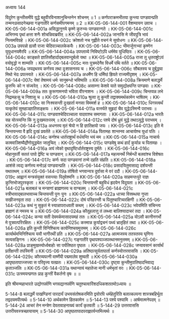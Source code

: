 अध्यायः 144

विदुरेण कुन्तीसमीपे युद्धे बहुवीरविनाशानुचिन्तनेन शोचनम् ॥ 1 ॥ कर्णपराक्रमभीतया कुन्त्या पाण्डवान्प्रति तन्मनःप्रसादनेच्छया गङ्गातीरे कर्णसमीपगमनम् ॥ 2 ॥
KK-05-06-144-001  	वैशम्पायन उवाच ।
KK-05-06-144-001a	असिद्धानुनये कृष्णे कुरुभ्यः पाण्डवान्गते ।
KK-05-06-144-001c	अभिगम्य पृथां क्षत्ता शनैः शोचन्निवाब्रवीत् ॥
KK-05-06-144-002a	जानासि मे जीवपुत्रि भावं नित्यमविग्रहे ।
KK-05-06-144-002c	क्रोशतो नच गृह्णीते वचनं मे सुयोधनः ॥
KK-05-06-144-003a	उपपन्नो ह्यसौ राजा चेदिपाञ्चालकेकयैः ।
KK-05-06-144-003c	भीमार्जुनाभ्यां कृष्णेन युयुधानयमैरपि ॥
KK-05-06-144-004a	उपप्लाव्ये निविष्टोऽपि धर्ममेव युधिष्ठिरः ।
KK-05-06-144-004c	काङ्क्षते ज्ञातिसौहार्दाद्बलवान्दुर्बलो यथा ॥
KK-05-06-144-005a	राजा तु धृतराष्ट्रोऽयं वयोवृद्धो न शाम्यति ।
KK-05-06-144-005c	मत्तः पुत्रमदेनैव विधर्मे पथि वर्तते ॥ 
KK-05-06-144-006a	जयद्रथस्य कर्णस्य तथा दुःशासनस्य च ।
KK-05-06-144-006c	सौबलस्य च दुर्बुद्ध्या मिथो भेदः प्रपत्स्यते ।
KK-05-06-144-007a	अधर्मेण हि धर्मिष्ठं ह्रियते राज्यमीदृशम् ।
KK-05-06-144-007c	येषां तेषामयं धर्मः सानुबन्धो भविष्यति ॥
KK-05-06-144-008a	क्रियमाणे बलाद्धर्मे कुरुभिः को न संज्वरेत् ।
KK-05-06-144-008c	असाम्ना केशवे याते समुद्योक्ष्यन्ति पाण्डवाः ॥
KK-05-06-144-009a	ततः कुरूणामनयो भविता वीरनाशनः ।
KK-05-06-144-009c	चिन्तयन्न लभे निद्रामहःसु च निशासु च ॥
KK-05-06-144-010a	श्रुत्वा तु कुन्ती तद्वाक्यमर्थकामेन भाषितम् ।
KK-05-06-144-010c	सा निःश्वसन्ती दुःखार्ता मनसा विममर्श ह ॥
KK-05-06-144-010c	धिगस्त्वर्थं यत्कृतेयं सुमहाञ्ज्ञातिसङ्क्षयः ।
KK-05-06-144-011a	वर्त्स्यते सुहृदां चैव युद्धेऽस्मिन्वै पराभवः ॥
KK-05-06-144-011c	पाण्डवाश्चेदिपञ्चाला यादवाश्च समागताः ।
KK-05-06-144-012a	भारतैः सह योत्स्यन्ति किं नु दुःखमतःपरम् ॥
KK-05-06-144-012c	पश्ये दोषं ध्रुवं युद्धे तथाऽयुद्धे पराभवम् ।
KK-05-06-144-013a	अधनस्य मृतं श्रेयो न हि ज्ञातिक्षयो जयः ।
KK-05-06-144-013c	इति मे चिन्तयन्त्या वै हृदि दुःखं प्रवर्तते ॥
KK-05-06-144-014a	पितामहः शान्तनव आचार्यश्च युधां पतिः ।
KK-05-06-144-014c	कर्णश्च धार्तराष्ट्रार्थं वर्धयन्ति भयं मम ॥
KK-05-06-144-015a	नाचार्यः कामवाञ्शिष्यैर्द्रोणोयुद्ध्येत जातुचित् ।
KK-05-06-144-015c	पाण्डवेषु कथं हार्दं कुर्यान्न च पितामहः ।
KK-05-06-144-016a	अयं त्वेको वृथादृष्टिर्धार्तराष्ट्रस्य दुर्मतेः ।
KK-05-06-144-016c	मोहानुवर्ती सततं पापो द्वेष्टि च पाण्डवान् ॥
KK-05-06-144-017a	महत्यनर्थे निर्बन्धी बलवांश्च विशेषतः ।
KK-05-06-144-017c	कर्णः सदा पाण्डवानां तन्मे दहति संप्रति ॥
KK-05-06-144-018a	आशंसे त्वद्य कर्णस्य मनोऽहं पाण्डवान्प्रति ।
KK-05-06-144-018c	प्रसादयितुमासाद्य दर्शयन्ती यथातथम् ॥
KK-05-06-144-019a	तोषितो भगवान्यत्र दुर्वासा मे वरं ददौ ।
KK-05-06-144-019c	आह्वानं मन्त्रसंयुक्तं वसन्त्याः पितृवेश्मनि ॥
KK-05-06-144-020a	साहमन्तःपुरे राज्ञः कुन्तिभोजपुरस्कृता ।
KK-05-06-144-020c	चिन्तयन्ती बहुविधं हृदयेन विदूयता ॥
KK-05-06-144-021a	बलाबलं च मन्त्राणां ब्राह्मणस्य च वाग्बलम् ।
KK-05-06-144-021c	स्त्रीभावाद्बालभावाच्च चिन्तयन्ती पुनः पुनः ॥
KK-05-06-144-022a	धात्र्या विस्रब्धया गुप्ता सखीजनवृता तदा ।
KK-05-06-144-022c	दोषं परिहरन्ती च पितुश्चारित्र्यरक्षिणी ॥
KK-05-06-144-023a	कथं नु सुकृतं मे स्यान्नापराधवती कथम् ।
KK-05-06-144-023c	भवेयमिति संचिन्त्य ब्राह्मणं तं नमस्य च ॥
KK-05-06-144-024a	कौतूहलात्तु तं लब्ध्वा बालिश्यादाचरं तदा ।
KK-05-06-144-024c	कन्या सती देवमर्कमासादयमहं ततः ॥
KK-05-06-144-025a	योऽसौ कानीनगर्भो मे पुत्रवत्परिरक्षितः ।
KK-05-06-144-025c	कस्मान्न कुर्याद्वचनं पथ्यं भ्रातृहितं तथा ॥
KK-05-06-144-026a	इति कुन्ती विनिश्चित्य कार्यनिश्चयमुत्तमम् ।
KK-05-06-144-026c	कार्यार्थमभिनिश्चित्य ययौ भागीरथीं प्रति ॥
KK-05-06-144-027a	आत्मजस्य ततस्तस्य घृणिनः सत्यसङ्गिनः ।
KK-05-06-144-027c	गङ्गातीरे पृथापश्यञ्जपस्थानमनुत्तमम् ॥
KK-05-06-144-028a	प्राङ्मुखस्योर्ध्वबाहोः सा पर्यतिष्ठत पृष्ठतः ।
KK-05-06-144-028c	जप्यावसानं कार्यार्थं प्रतीक्षन्ती तपस्विनी ॥
KK-05-06-144-029a	अतिष्ठत्सूर्यतापार्ता कर्णस्योत्तरवाससि ।
KK-05-06-144-029c	कौरव्यपत्नी वार्ष्णेयी पद्ममालेव शुष्यती ॥
KK-05-06-144-030a	आपृष्ठतापाज्जप्त्वा स परिवृत्त्य यतव्रतः ।
KK-05-06-144-030c	दृष्ट्वा कुन्तीमुपातिष्ठदभिवाद्य कृताञ्जलिः ॥
KK-05-06-144-031a	यथान्यायं महातेजा मानी धर्मभृतां वरः ।
KK-05-06-144-031c	उत्स्मयन्प्रणतः प्राह कुन्तीं वैकर्तनो वृषः ॥ ॥

इति श्रीमन्महाभारते उद्योगपर्वणि भगवद्यानपर्वणि चतुश्चत्वारिंशदधिकशततमोऽध्यायः ॥

5-144-8 बलाद्धर्मे पाखण्डिनां पारदार्यं उभयसंतोषकरमिति द्वयोरपि धर्महेतुरिति बलात्कल्पना शास्त्रबहिर्भूता तद्वदयमपीत्यर्थः ॥ 5-144-10 अर्थकामेन हितकामेन ॥ 5-144-13 पश्ये पश्यामि । आर्षमात्मनेपदम् ॥ 5-144-24 आचरं तेन मन्त्रेण देवतावाहनाख्यं कार्यं कृतवती ॥ 5-144-29 उत्तरवाससि उत्तरीयवस्त्रच्छायायाम् ॥ 5-144-30 आपृष्ठतापादपराह्णपर्यन्तमित्यर्थः ॥
